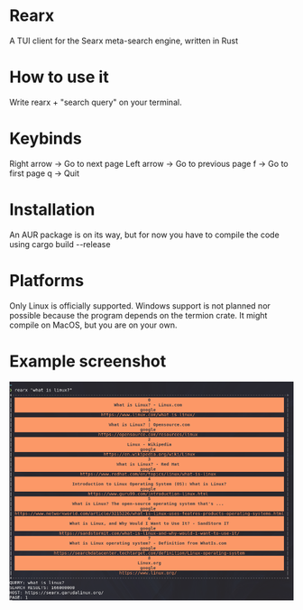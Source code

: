 # Rearx
A TUI client for the Searx meta-search engine, written in Rust

# How to use it
Write rearx + "search query" on your terminal.

# Keybinds
Right arrow -> Go to next page
Left arrow -> Go to previous page
f -> Go to first page
q -> Quit

# Installation
An AUR package is on its way, but for now you have to compile the code using cargo build --release

# Platforms
Only Linux is officially supported. Windows support is not planned nor possible because the program depends on the termion crate. It might compile on MacOS, but you are on your own.

# Example screenshot

![alt text](https://github.com/garak92/rearx/blob/3f9b80ce2da33f106a4a1788b510ae9b4064c54c/example.png)
